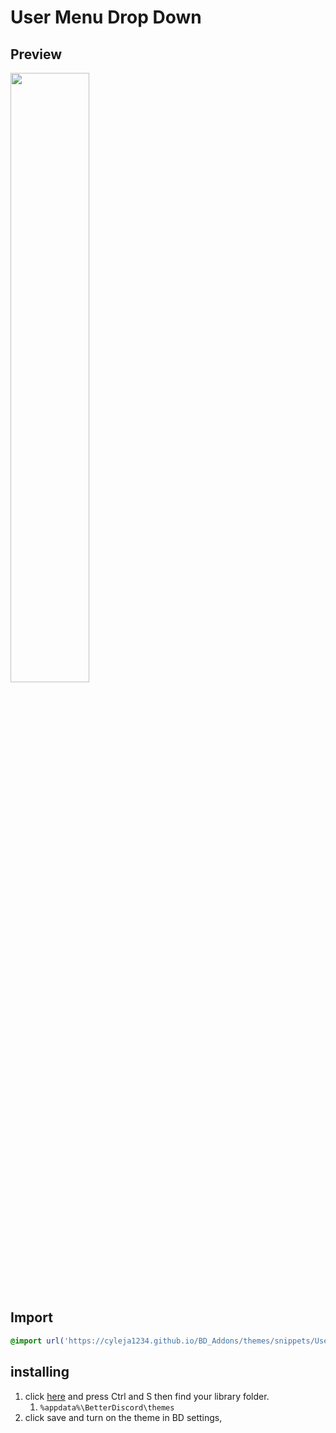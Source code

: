 # User Menu Drop Down
## Preview
<img src='https://cdn.discordapp.com/attachments/841121807935471646/841853138570051604/aqymk15iEr.gif' width='50%' height='50%'><!--for some reason need end elm for images--></img>
## Import

```css
@import url('https://cyleja1234.github.io/BD_Addons/themes/snippets/UserMenu-DropDown.css');
```

## installing
1. click [here](https://cyleja1234.github.io/BD_Addons/themes/snippets/UserMenu-DropDown/main.style.css) and press Ctrl and S then find your library folder. 
    1.  `%appdata%\BetterDiscord\themes`
2. click save and turn on the theme in BD settings,
